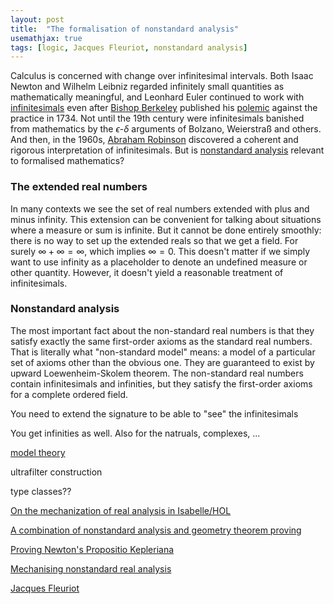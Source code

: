 ```yaml
---
layout: post
title:  "The formalisation of nonstandard analysis"
usemathjax: true 
tags: [logic, Jacques Fleuriot, nonstandard analysis]
---
```


Calculus is concerned with change over infinitesimal intervals. Both Isaac Newton and Wilhelm Leibniz regarded infinitely small quantities as mathematically meaningful, and Leonhard Euler continued to work with 
[infinitesimals](https://plato.stanford.edu/entries/continuity/) even after [Bishop Berkeley](https://en.wikipedia.org/wiki/George_Berkeley) published his [polemic](https://en.wikipedia.org/wiki/The_Analyst) against the practice in 1734.
Not until the 19th century were infinitesimals banished from mathematics by the $\epsilon$-$\delta$ arguments of Bolzano, Weierstraß and others.
And then, in the 1960s, [Abraham Robinson](https://en.wikipedia.org/wiki/Abraham_Robinson) discovered a coherent and rigorous interpretation of infinitesimals.
But is [nonstandard analysis](https://en.wikipedia.org/wiki/Nonstandard_analysis) relevant to formalised mathematics?

### The extended real numbers

In many contexts we see the set of real numbers extended with plus and minus infinity.
This extension can be convenient for talking about situations where a measure or sum is infinite.
But it cannot be done entirely smoothly: there is no way to set up the extended reals so that we get a field.
For surely $\infty+\infty=\infty$, which implies $\infty=0$.
This doesn't matter if we simply want to use infinity as a placeholder to denote an undefined measure or other quantity.
However, it doesn't yield a reasonable treatment of infinitesimals.

### Nonstandard analysis

The most important fact about the non-standard real numbers is that they satisfy exactly the same first-order axioms as the standard real numbers.
That is literally what "non-standard model" means: a model of a particular set of axioms other than the obvious one.
They are guaranteed to exist by upward Loewenheim-Skolem theorem.
The non-standard real numbers contain infinitesimals and infinities, but they satisfy the first-order axioms for a complete ordered field.

You need to extend the signature to be able to "see" the infinitesimals

You get infinities as well. Also for the natruals, complexes, ...

[model theory](https://plato.stanford.edu/entries/model-theory/)

ultrafilter construction

type classes??


[On the mechanization of real analysis in Isabelle/HOL](https://rdcu.be/cRUFK)

[A combination of nonstandard analysis and geometry theorem proving](https://rdcu.be/cM63n)

[Proving Newton's Propositio Kepleriana](https://rdcu.be/cIK7a)

[Mechanising nonstandard real analysis](https://dx.doi.org/10.1112/S1461157000000267)

[Jacques Fleuriot](https://homepages.inf.ed.ac.uk/jdf/)
